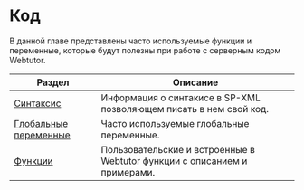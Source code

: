 # Код

В данной главе представлены часто используемые функции и переменные, которые будут полезны при работе с серверным кодом Webtutor.

| Раздел | Описание |
| --- | --- |
| [Синтаксис](/Code/Syntax/README.md) | Информация о синтакисе в SP-XML позволяющем писать в нем свой код. |
| [Глобальные переменные](/Code/GlobalVariables/README.md) | Часто используемые глобальные переменные. |
| [Функции](/Code/Functions/README.md) | Пользовательские и встроенные в Webtutor функции с описанием и примерами. |




